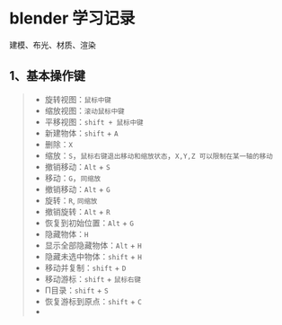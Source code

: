 # blender 学习记录

建模、布光、材质、渲染

## 1、基本操作键

> - 旋转视图：`鼠标中键`
> - 缩放视图：`滚动鼠标中键`
> - 平移视图：`shift + 鼠标中键`
> - 新建物体：`shift` + `A`
> - 删除：`X`
> - 缩放：`S`，`鼠标右键退出移动和缩放状态`，`X,Y,Z 可以限制在某一轴的移动`
> - 撤销移动：`Alt` + `S`
> - 移动：`G`，`同缩放`
> - 撤销移动：`Alt` + `G`
> - 旋转：`R`, `同缩放`
> - 撤销旋转：`Alt` + `R`
> - 恢复到初始位置：`Alt` + `G`
> - 隐藏物体：`H`
> - 显示全部隐藏物体：`Alt` + `H`
> - 隐藏未选中物体：`shift` + `H`
> - 移动并复制：`shift` + `D`
> - 移动游标：`shift` + `鼠标右键`
> - Π目录：`shift` + `S`
> - 恢复游标到原点：`shift` + `C`
> - 



















